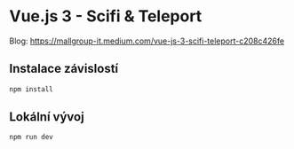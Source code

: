 # Vue.js 3 - Scifi & Teleport

Blog: https://mallgroup-it.medium.com/vue-js-3-scifi-teleport-c208c426fe

## Instalace závislostí

```sh
npm install
```

## Lokální vývoj

```sh
npm run dev
```

